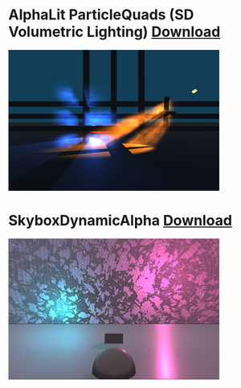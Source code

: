 # AlphaLit ParticleQuads (SD Volumetric Lighting)   [Download](https://github.com/chrismcg61/chrismcg61.github.io/blob/master/Pages/UnityPackages/AlphaLit_ParticleQuads.unitypackage?raw=true)
![Alt text](AlphaLit_ParticleQuads_280.png?raw=true "Optional Title")

# SkyboxDynamicAlpha   [Download](https://github.com/chrismcg61/chrismcg61.github.io/blob/master/Pages/UnityPackages/SkyboxDynamicAlpha.unitypackage?raw=true)
![Alt text](SkyboxDynamicAlpha_280.png?raw=true "Optional Title")
